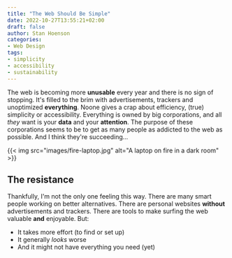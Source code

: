 ```yaml
---
title: "The Web Should Be Simple"
date: 2022-10-27T13:55:21+02:00
draft: false
author: Stan Hoenson
categories:
- Web Design
tags:
- simplicity
- accessibility
- sustainability
---
```


The web is becoming more **unusable** every year and there is no sign of stopping.
It's filled to the brim with advertisements, trackers and unoptimized **everything**.
Noone gives a crap about efficiency, (true) simplicity or accessibility.
Everything is owned by big corporations, and all *they* want is your **data** and your **attention**.
The purpose of these corporations seems to be to get as many people as addicted to the web as possible.
And I think they're succeeding...

{{< img src="images/fire-laptop.jpg" alt="A laptop on fire in a dark room" >}}

## The resistance

Thankfully, I'm not the only one feeling this way.
There are many smart people working on better alternatives.
There are personal websites **without** advertisements and trackers.
There are tools to make surfing the web valuable **and** enjoyable.
But: 
- It takes more effort (to find or set up)
- It generally *looks* worse
- And it might not have everything you need (yet) 
